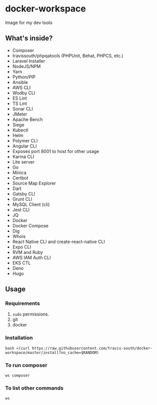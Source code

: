 # docker-workspace
Image for my dev tools

## What's inside?
 - Composer
 - travissouth/phpqatools (PHPUnit, Behat, PHPCS, etc.)
 - Laravel Installer
 - NodeJS/NPM
 - Yarn
 - Python/PIP
 - Ansible
 - AWS CLI
 - Wodby CLI
 - ES Lint
 - TS Lint
 - Sonar CLI
 - JMeter
 - Apache Bench
 - Siege
 - Kubectl
 - Helm
 - Polymer CLI
 - Angular CLI
 - Exposes port 8001 to host for other usage
 - Karma CLI
 - Lite server
 - Go
 - Minica
 - Certbot
 - Source Map Explorer
 - Dart
 - Gatsby CLI
 - Grunt CLI
 - MySQL Client (cli)
 - Jest CLI
 - JQ
 - Docker
 - Docker Compose
 - Dig
 - Whois
 - React Native CLI and create-react-native CLI
 - Expo CLI
 - RVM and Ruby
 - AWS IAM Auth CLI
 - EKS CTL
 - Deno
 - Hugo

## Usage

### Requirements

1. `sudo` permissions.
1. git
1. docker

### Installation

```shell
bash <(curl https://raw.githubusercontent.com/travis-south/docker-workspace/master/install?no_cache=$RANDOM)
```

### To run composer
```shell
ws composer
```

### To list other commands

```shell
ws
```

